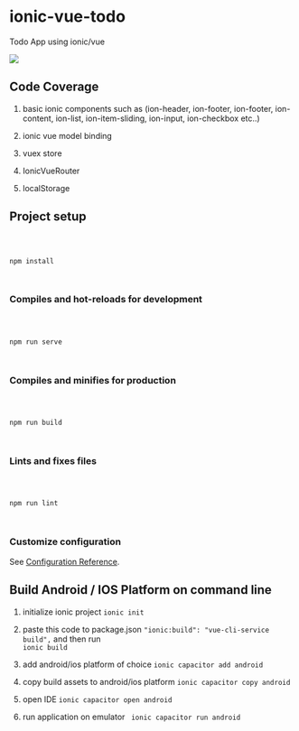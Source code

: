 
  

# ionic-vue-todo

  

Todo App using ionic/vue

<img  src="https://github.com/sgflores/ionic-vue-todo/blob/master/public/Cover7.jpg"  />

## Code Coverage

  

1. basic ionic components such as (ion-header, ion-footer, ion-footer, ion-content, ion-list, ion-item-sliding, ion-input, ion-checkbox etc..)

2. ionic vue model binding

3. vuex store

4. IonicVueRouter

5. localStorage

  

## Project setup

  

```

  

npm install

  

```

  

  

### Compiles and hot-reloads for development

  

```

  

npm run serve

  

```

  

  

### Compiles and minifies for production

  

```

  

npm run build

  

```

  

  

### Lints and fixes files

  

```

  

npm run lint

  

```

  

  

### Customize configuration

  

See [Configuration Reference](https://cli.vuejs.org/config/).

  

## Build Android / IOS Platform on command line

1. initialize ionic project
		`ionic init`

2.  paste this code to package.json   `"ionic:build": "vue-cli-service build",`  and then run  
		 `ionic build`

3. add android/ios platform of choice 
		`ionic capacitor add android`

4. copy build assets to android/ios platform
		 `ionic capacitor copy android`

5.  open IDE 
		`ionic capacitor open android	`
		
6.  run application on emulator
	` ionic capacitor run android`
